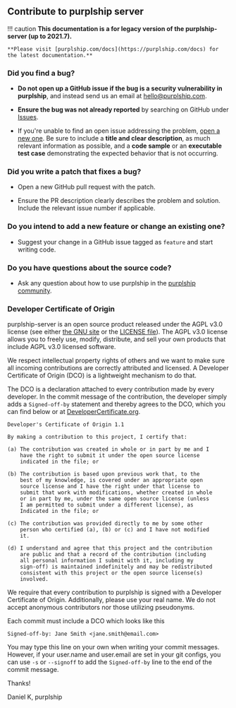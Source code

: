 ## Contribute to purplship server

!!! caution
    **This documentation is a for legacy version of the purplship-server (up to 2021.7).**

    **Please visit [purplship.com/docs](https://purplship.com/docs) for the latest documentation.**

### **Did you find a bug?**

* **Do not open up a GitHub issue if the bug is a security vulnerability
  in purplship**, and instead send us an email at hello@purplship.com.

* **Ensure the bug was not already reported** by searching on GitHub under [Issues](https://github.com/purplship/purplship-server/issues).

* If you're unable to find an open issue addressing the problem, [open a new one](https://github.com/purplship/purplship-server/issues/new).
    Be sure to include a **title and clear description**, as much relevant information as possible,
    and a **code sample** or an **executable test case** demonstrating the expected behavior that is not occurring.

### **Did you write a patch that fixes a bug?**

* Open a new GitHub pull request with the patch.

* Ensure the PR description clearly describes the problem and solution. Include the relevant issue number if applicable.

### **Do you intend to add a new feature or change an existing one?**

* Suggest your change in a GitHub issue tagged as `feature` and start writing code.

### **Do you have questions about the source code?**

* Ask any question about how to use purplship in the [purplship community](https://github.com/purplship/purplship-server/discussions).

### Developer Certificate of Origin

purplship-server is an open source product released under the AGPL v3.0 license (see either [the GNU site](https://www.gnu.org/licenses/agpl-3.0.en.html) or the [LICENSE file](https://github.com/purplship/purplship-server/blob/main/LICENSE)). The AGPL v3.0 license allows you to freely use, modify, distribute, and sell your own products that include AGPL v3.0 licensed software.

We respect intellectual property rights of others and we want to make sure all incoming contributions are correctly attributed and licensed. A Developer Certificate of Origin (DCO) is a lightweight mechanism to do that.

The DCO is a declaration attached to every contribution made by every developer. In the commit message of the contribution, the developer simply adds a `Signed-off-by` statement and thereby agrees to the DCO, which you can find below or at [DeveloperCertificate.org](http://developercertificate.org/).

```
Developer's Certificate of Origin 1.1

By making a contribution to this project, I certify that:

(a) The contribution was created in whole or in part by me and I
    have the right to submit it under the open source license
    indicated in the file; or

(b) The contribution is based upon previous work that, to the
    best of my knowledge, is covered under an appropriate open
    source license and I have the right under that license to
    submit that work with modifications, whether created in whole
    or in part by me, under the same open source license (unless
    I am permitted to submit under a different license), as
    Indicated in the file; or

(c) The contribution was provided directly to me by some other
    person who certified (a), (b) or (c) and I have not modified
    it.

(d) I understand and agree that this project and the contribution
    are public and that a record of the contribution (including
    all personal information I submit with it, including my
    sign-off) is maintained indefinitely and may be redistributed
    consistent with this project or the open source license(s)
    involved.
 ```
We require that every contribution to purplship is signed with a Developer Certificate of Origin. Additionally, please use your real name. We do not accept anonymous contributors nor those utilizing pseudonyms.

Each commit must include a DCO which looks like this

```
Signed-off-by: Jane Smith <jane.smith@email.com>
```
You may type this line on your own when writing your commit messages. However, if your user.name and user.email are set in your git configs, you can use `-s` or `--signoff` to add the `Signed-off-by` line to the end of the commit message.


Thanks!

Daniel K, purplship
